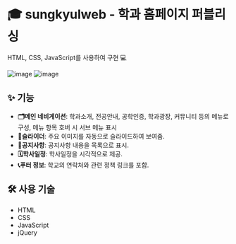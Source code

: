 # 🎓 sungkyulweb - 학과 홈페이지 퍼블리싱


HTML, CSS, JavaScript를 사용하여 구현 💻



![image](https://github.com/user-attachments/assets/694761cf-5dd0-4fb8-bfe1-ccf0211ac4eb)
![image](https://github.com/user-attachments/assets/21d6a15e-bc3c-4ab9-aff5-09989318d9e0)




## ✨ 기능

- **🗂️메인 네비게이션**: 학과소개, 전공안내, 공학인증, 학과광장, 커뮤니티 등의 메뉴로 구성, 메뉴 항목 호버 시 서브 메뉴 표시
- **🌟슬라이더**: 주요 이미지를 자동으로 슬라이드하여 보여줌.
- **📢공지사항**: 공지사항 내용을 목록으로 표시.
- **🗓️학사일정**: 학사일정을 시각적으로 제공.
- **📞푸터 정보**: 학교의 연락처와 관련 정책 링크를 포함.

## 🛠️ 사용 기술

- HTML
- CSS
- JavaScript
- jQuery
